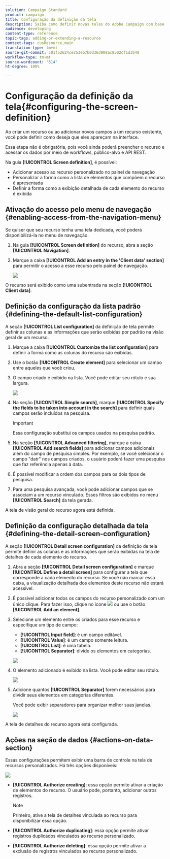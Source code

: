 ```yaml
---
solution: Campaign Standard
product: campaign
title: Configuração da definição da tela
description: Saiba como definir novas telas do Adobe Campaign com base na estrutura de dados de recursos.
audience: developing
content-type: reference
topic-tags: adding-or-extending-a-resource
context-tags: cusResource,main
translation-type: tm+mt
source-git-commit: 501f52624ce253eb7b0d36d908ac8502cf1d3b48
workflow-type: tm+mt
source-wordcount: '614'
ht-degree: 100%

---
```



# Configuração da definição da tela{#configuring-the-screen-definition}

Ao criar um recurso ou ao adicionar novos campos a um recurso existente, você pode definir como deseja que eles apareçam na interface.

Essa etapa não é obrigatória, pois você ainda poderá preencher o recurso e acessar os dados por meio de workflows, público-alvo e API REST.

Na guia **[!UICONTROL Screen definition]**, é possível:

* Adicionar acesso ao recurso personalizado no painel de navegação
* Personalizar a forma como a lista de elementos que compõem o recurso é apresentada
* Definir a forma como a exibição detalhada de cada elemento do recurso é exibida

## Ativação do acesso pelo menu de navegação {#enabling-access-from-the-navigation-menu}

Se quiser que seu recurso tenha uma tela dedicada, você poderá disponibilizá-la no menu de navegação.

1. Na guia **[!UICONTROL Screen definition]** do recurso, abra a seção **[!UICONTROL Navigation]**.
1. Marque a caixa **[!UICONTROL Add an entry in the 'Client data' section]** para permitir o acesso a esse recurso pelo painel de navegação.

   ![](assets/schema_extension_19.png)

O recurso será exibido como uma subentrada na seção **[!UICONTROL Client data]**.

## Definição da configuração da lista padrão {#defining-the-default-list-configuration}

A seção **[!UICONTROL List configuration]** da definição de tela permite definir as colunas e as informações que serão exibidas por padrão na visão geral de um recurso.

1. Marque a caixa **[!UICONTROL Customize the list configuration]** para definir a forma como as colunas do recurso são exibidas.
1. Use o botão **[!UICONTROL Create element]** para selecionar um campo entre aqueles que você criou.
1. O campo criado é exibido na lista. Você pode editar seu rótulo e sua largura.

   ![](assets/schema_extension_20.png)

1. Na seção **[!UICONTROL Simple search]**, marque **[!UICONTROL Specify the fields to be taken into account in the search]** para definir quais campos serão incluídos na pesquisa.

   >[!IMPORTANT]
   >
   >Essa configuração substitui os campos usados na pesquisa padrão.

1. Na seção **[!UICONTROL Advanced filtering]**, marque a caixa **[!UICONTROL Add search fields]** para adicionar campos adicionais além do campo de pesquisa simples. Por exemplo, se você selecionar o campo &quot;datr&quot; nos campos criados, o usuário poderá fazer uma pesquisa que faz referência apenas à data.
1. É possível modificar a ordem dos campos para os dois tipos de pesquisa.
1. Para uma pesquisa avançada, você pode adicionar campos que se associam a um recurso vinculado. Esses filtros são exibidos no menu **[!UICONTROL Search]** da tela gerada.

A tela de visão geral do recurso agora está definida.

## Definição da configuração detalhada da tela {#defining-the-detail-screen-configuration}

A seção **[!UICONTROL Detail screen configuration]** da definição de tela permite definir as colunas e as informações que serão exibidas na tela de detalhes de cada elemento do recurso.

1. Abra a seção **[!UICONTROL Detail screen configuration]** e marque **[!UICONTROL Define a detail screen]** para configurar a tela que corresponde a cada elemento do recurso. Se você não marcar essa caixa, a visualização detalhada dos elementos deste recurso não estará acessível.
1. É possível adicionar todos os campos do recurso personalizado com um único clique. Para fazer isso, clique no ícone ![](assets/addallfieldsicon.png) ou use o botão **[!UICONTROL Add an element]**.
1. Selecione um elemento entre os criados para esse recurso e especifique um tipo de campo:

   * **[!UICONTROL Input field]**: é um campo editável.
   * **[!UICONTROL Value]**: é um campo somente leitura.
   * **[!UICONTROL List]**: é uma tabela.
   * **[!UICONTROL Separator]**: divide os elementos em categorias.

   ![](assets/schema_extension_23.png)

1. O elemento adicionado é exibido na lista. Você pode editar seu rótulo.

   ![](assets/schema_extension_22.png)

1. Adicione quantos **[!UICONTROL Separator]** forem necessários para dividir seus elementos em categorias diferentes.

   Você pode exibir separadores para organizar melhor suas janelas.

   ![](assets/schema_extension_25.png)

A tela de detalhes do recurso agora está configurada.

## Ações na seção de dados {#actions-on-data-section}

Essas configurações permitem exibir uma barra de controle na tela de recursos personalizados. Há três opções disponíveis:

![](assets/schema_extension_actions.png)

* **[!UICONTROL Authorize creating]**: essa opção permite ativar a criação de elementos do recurso. O usuário pode, portanto, adicionar outros registros.

   >[!NOTE]
   >
   >Primeiro, ative a tela de detalhes vinculada ao recurso para disponibilizar essa opção.

* **[!UICONTROL Authorize duplicating]**: essa opção permite ativar registros duplicados vinculados ao recurso personalizado.
* **[!UICONTROL Authorize deleting]**: essa opção permite ativar a exclusão de registros vinculados ao recurso personalizado.
